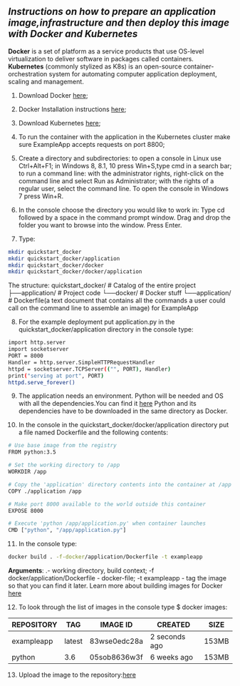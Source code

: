 ## _Instructions on how to prepare an application image,infrastructure and then deploy this image with Docker and Kubernetes_


**Docker** is a set of platform as a service products that use OS-level virtualization to deliver software in packages called containers.  
**Kubernetes** (commonly stylized as K8s) is an open-source container-orchestration system for automating computer application deployment, scaling and management.
1.	Download Docker [here](https://docs.docker.com/get-docker/);
2.	Docker Installation instructions [here](https://docs.docker.com/get-started/);
3.	Download Kubernetes [here](https://kubernetes.io/releases/download/);
4.	To run the container with the application in the Kubernetes cluster make sure ExampleApp accepts requests on port 8800;
5.	Create a directory and subdirectories:
to open a console in Linux use Ctrl+Alt+F1;
in Windows 8, 8.1, 10 press  Win+S,type cmd in a search bar;
to run a command line:
with the administrator rights, right-click on the command line and select Run as Administrator;
with the rights of a regular user, select the command line.
To open the console in Windows 7 press Win+R.

6.	In the console choose the directory you would like to work in:
Type cd followed by a space in the command prompt window.
Drag and drop the folder you want to browse into the window.
Press Enter.

7.	Type:
```sh
mkdir quickstart_docker
mkdir quickstart_docker/application
mkdir quickstart_docker/docker
mkdir quickstart_docker/docker/application
```
 The structure:
quickstart_docker/    # Catalog of the entire project
├──application/       # Project code
└──docker/            # Docker stuff
   └──application/    # Dockerfile(a text document that contains all the commands a user could call on the command line to assemble an image) for ExampleApp

8.	For the example deployment  put application.py in the quickstart_docker/application directory in the console type:
```sh 
import http.server
import socketserver
PORT = 8000
Handler = http.server.SimpleHTTPRequestHandler
httpd = socketserver.TCPServer(("", PORT), Handler)
print("serving at port", PORT)
httpd.serve_forever()
```
9.	The application needs an environment. Python will be needed and  OS with all the dependencies.You can find it [here](https://hub.docker.com/_/python) 
Python and its dependencies have to be downloaded in the same directory as Docker.

10.	In the console in the quickstart_docker/docker/application directory put a file named Dockerfile and the following contents:
```sh
# Use base image from the registry
FROM python:3.5

# Set the working directory to /app
WORKDIR /app

# Copy the 'application' directory contents into the container at /app
COPY ./application /app

# Make port 8000 available to the world outside this container
EXPOSE 8000

# Execute 'python /app/application.py' when container launches
CMD ["python", "/app/application.py"]
```
11.	In the console type:
```sh
docker build . -f-docker/application/Dockerfile -t exampleapp
```
**Arguments**: 
.- working directory, build context;
-f docker/application/Dockerfile - docker-file; 
-t exampleapp - tag the image so that you can find it later.
Learn more about building images for Docker [here](https://docs.docker.com/engine/reference/builder/)

12.	To look through the list of images in the console type $ docker images:

| REPOSITORY|TAG  | IMAGE ID | CREATED | SIZE| 
| ------ | ------ | ------ | ------ | ------ |
|exampleapp  |           latest   |        83wse0edc28a   |    2 seconds ago    |    153MB|
|python      |           3.6      |       05sob8636w3f    |    6 weeks ago      |   153MB|

13.	Upload the image to the repository:[here](https://www.cloudbees.com/blog/using-docker-push-to-publish-images-to-dockerhub)
